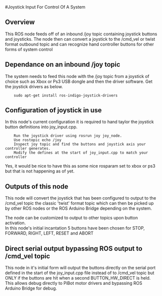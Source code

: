#Joystick Input For Control Of A System

## Overview

This ROS node feeds off of an inbound /joy topic containing joystick buttons and joysticks.  The node then can convert a joystick to the /cmd_vel or twist format outbound topic and can recognize hand controller buttons for other forms of system control

## Dependance on an inbound /joy topic

The system needs to feed this node with the /joy topic from a joystick of choice such as Xbox or Ps3 USB dongle and then the driver software.   Get the joystick drivers as below.

        sudo apt-get install ros-indigo-joystick-drivers

## Configuration of joystick in use

In this node's current configuration it is required to hand taylor the joystick button definitions into joy_input.cpp.

        Run the joystick driver using rosrun joy joy_node.
        Use rostopic echo /joy
        Inspect joy topic and find the buttons and joystick axis your controller generates.
        Modify the defines at the start of joy_input.cpp to match your controller

Yes, it would be nice to have this as some nice rosparam set to xbox or ps3 but that is not happening as of yet.

## Outputs of this node

This node will convert the joystick that has been configured to output to the /cmd_vel topic the classic 'twist' format topic which can then be picked up by other ROS nodes or the ROS Arduino Bridge depending on the system.

The node can be customized to output to other topics upon button activation.  
In this node's initial incantation 5 buttons have been chosen for STOP, FORWARD, RIGHT, LEFT, RESET and ABORT

## Direct serial output bypassing ROS output to /cmd_vel topic

This node in it's initial form will output the buttons directly on the serial port defined in the start of the joy_input.cpp file instead of to /cmd_vel topic but ONLY if the buttons are hit when a second BUTTON_HW_DIRECT is held.  This allows debug directly to PiBot motor drivers and bypassing ROS Arduino Bridge for debug.


